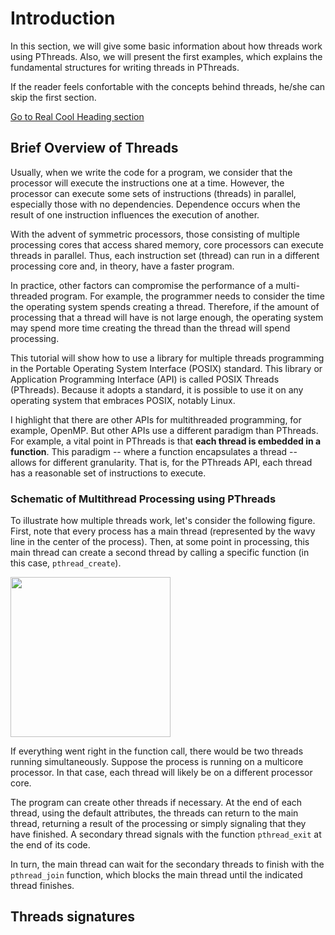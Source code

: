 # Introduction
In this section, we will give some basic information about how threads work using PThreads. Also, we will present the first examples, which explains the fundamental structures for writing threads in PThreads.

If the reader feels confortable with the concepts behind threads, he/she can skip the first section.

[Go to Real Cool Heading section](#Threads-signatures)

## Brief Overview of Threads
Usually, when we write the code for a program, we consider that the processor will execute the instructions one at a time. However, the processor can execute some sets of instructions (threads) in parallel, especially those with no dependencies. Dependence occurs when the result of one instruction influences the execution of another.

With the advent of symmetric processors, those consisting of multiple processing cores that access shared memory, core processors can execute threads in parallel. Thus, each instruction set (thread) can run in a different processing core and, in theory, have a faster program.

In practice, other factors can compromise the performance of a multi-threaded program. For example, the programmer needs to consider the time the operating system spends creating a thread. Therefore, if the amount of processing that a thread will have is not large enough, the operating system may spend more time creating the thread than the thread will spend processing.

This tutorial will show how to use a library for multiple threads programming in the Portable Operating System Interface (POSIX) standard. This library or Application Programming Interface (API) is called POSIX Threads (PThreads). Because it adopts a standard, it is possible to use it on any operating system that embraces POSIX, notably Linux.

I highlight that there are other APIs for multithreaded programming, for example, OpenMP. But other APIs use a different paradigm than PThreads. For example, a vital point in PThreads is that **each thread is embedded in a function**. This paradigm -- where a function encapsulates a thread -- allows for different granularity. That is, for the PThreads API, each thread has a reasonable set of instructions to execute.

### Schematic of Multithread Processing using PThreads
To illustrate how multiple threads work, let's consider the following figure. First, note that every process has a main thread (represented by the wavy line in the center of the process). Then, at some point in processing, this main thread can create a second thread by calling a specific function (in this case, ``pthread_create``).

<img src="https://github.com/gradvohl/YAPTT/blob/main/introduction/ThreadsBasics.png?raw=true" class="center" width=256 />

If everything went right in the function call, there would be two threads running simultaneously. Suppose the process is running on a multicore processor. In that case, each thread will likely be on a different processor core.

The program can create other threads if necessary. At the end of each thread, using the default attributes, the threads can return to the main thread, returning a result of the processing or simply signaling that they have finished. A secondary thread signals with the function ``pthread_exit`` at the end of its code.

In turn, the main thread can wait for the secondary threads to finish with the ``pthread_join`` function, which blocks the main thread until the indicated thread finishes.

## Threads signatures

